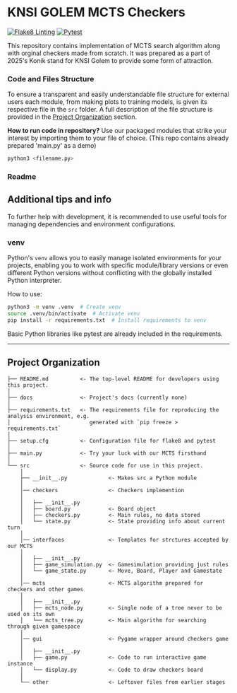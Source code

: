 # KNSI GOLEM MCTS Checkers
[![Flake8 Linting](https://github.com/Dnafivuq/golem_template/actions/workflows/lint.yml/badge.svg)](https://github.com/Dnafivuq/golem_template/actions/workflows/lint.yml)
[![Pytest](https://github.com/Dnafivuq/golem_template/actions/workflows/test.yml/badge.svg)](https://github.com/Dnafivuq/golem_template/actions/workflows/test.yml)

This repository contains implementation of MCTS search algorithm along with orginal checkers made from scratch. It was prepared as a part of 2025's Konik stand for KNSI Golem to provide some form of attraction.

### Code and Files Structure
To ensure a transparent and easily understandable file structure for external users each module, from making plots to training models, is given its respective file in the `src` folder. A full description of the file structure is provided in the [Project Organization](#project-organization) section.

**How to run code in repository?**
Use our packaged modules that strike your interest by importing them to your file of choice. (This repo contains already prepared 'main.py' as a demo)
```bash
python3 <filename.py>  
```
### Readme

## Additional tips and info
To further help with development, it is recommended to use useful tools for managing dependencies and environment configurations.

### venv
Python's `venv` allows you to easily manage isolated environments for your projects, enabling you to work with specific module/library versions or even different Python versions without conflicting with the globally installed Python interpreter.


How to use:
```bash
python3 -m venv .venv  # Create venv  
source .venv/bin/activate  # Activate venv  
pip install -r requirements.txt  # Install requirements to venv  
```
Basic Python libraries like pytest are already included in the requirements.

---

## Project Organization

```
├── README.md          <- The top-level README for developers using this project.
│
├── docs               <- Project's docs (currently none)
│
├── requirements.txt   <- The requirements file for reproducing the analysis environment, e.g.
│                         generated with `pip freeze > requirements.txt`
│
├── setup.cfg          <- Configuration file for flake8 and pytest
│
├── main.py            <- Try your luck with our MCTS firsthand 
│
└── src                <- Source code for use in this project.
    │
    ├── __init__.py             <- Makes src a Python module
    │
    │── checkers                <- Checkers implemention
    │
    │   ├── __init__.py 
    │   ├── board.py            <- Board object           
    │   ├── checkers.py         <- Main rules, no data stored
    │   └── state.py            <- State providing info about current turn
    │
    │── interfaces              <- Templates for strctures accepted by our MCTS 
    │
    │   ├── __init__.py 
    │   ├── game_simulation.py  <- Gamesimulation providing just rules
    │   └── game_state.py       <- Move, Board, Player and Gamestate
    │
    │── mcts                    <- MCTS algorithm prepared for checkers and other games
    │
    │   ├── __init__.py 
    │   ├── mcts_node.py        <- Single node of a tree never to be used on its own     
    │   └── mcts_tree.py        <- Main algorithm for searching through given gamespace
    │
    │── gui                     <- Pygame wrapper around checkers game
    │
    │   ├── __init__.py 
    │   ├── game.py             <- Code to run interactive game instance          
    │   └── display.py          <- Code to draw checkers board
    │
    └── other                   <- Leftover files from earlier stages
```

